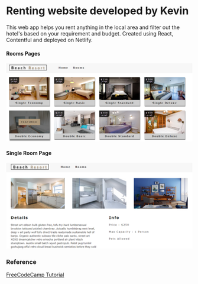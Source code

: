 # Renting website developed by Kevin
This web app helps you rent anything in the local area and filter out the hotel's based on your requirement and budget. Created using React, Contentful and deployed on Netlify.

#### Rooms Pages
![Rooms Page](assets/screenshot-2.PNG)

#### Single Room Page
![Single Room](assets/screenshot-3.PNG)

### Reference
[FreeCodeCamp Tutorial](https://www.youtube.com/watch?v=LXJOvkVYQqA)
